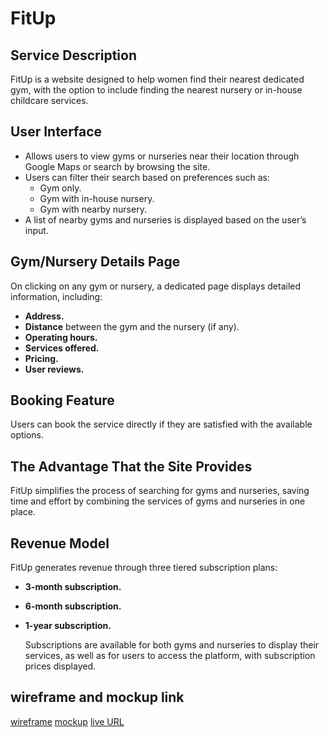 # FitUp

## Service Description
FitUp is a website designed to help women find their nearest dedicated gym, with the option to include finding the nearest nursery or in-house childcare services.

## User Interface
- Allows users to view gyms or nurseries near their location through Google Maps or search by browsing the site.
- Users can filter their search based on preferences such as:
  - Gym only.
  - Gym with in-house nursery.
  - Gym with nearby nursery.
- A list of nearby gyms and nurseries is displayed based on the user’s input.

## Gym/Nursery Details Page
On clicking on any gym or nursery, a dedicated page displays detailed information, including:
- **Address.**
- **Distance** between the gym and the nursery (if any).
- **Operating hours.**
- **Services offered.**
- **Pricing.**
- **User reviews.**

## Booking Feature
Users can book the service directly if they are satisfied with the available options.

## The Advantage That the Site Provides
FitUp simplifies the process of searching for gyms and nurseries, saving time and effort by combining the services of gyms and nurseries in one place.

## Revenue Model
FitUp generates revenue through three tiered subscription plans:
- **3-month subscription.**
- **6-month subscription.**
- **1-year subscription.**
  
  Subscriptions are available for both gyms and nurseries to display their services, as well as for users to access the platform, with subscription prices displayed.

## wireframe and mockup link 
[wireframe](https://www.figma.com/design/0F7vLtIUjWXeMaeq0zm1ul/masterpiece?node-id=18-485&t=5DEKzw5zh9zsxEbi-1)
[mockup](https://www.figma.com/design/0F7vLtIUjWXeMaeq0zm1ul/masterpiece?node-id=0-1&t=5DEKzw5zh9zsxEbi-1)
[live URL](https://ghofranhijazi.github.io/FitUp/)

  


